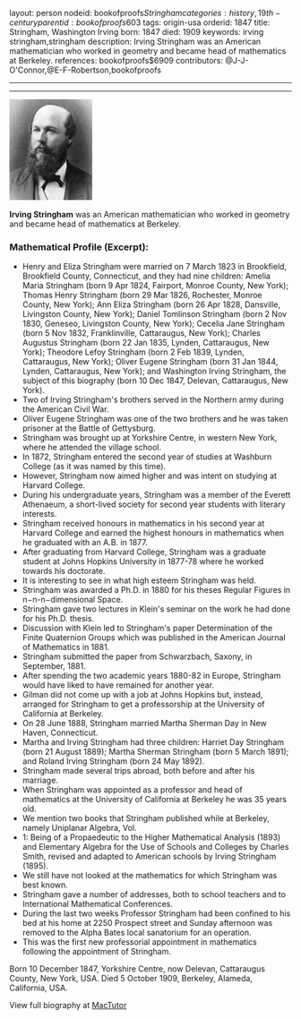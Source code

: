 layout: person
nodeid: bookofproofs$Stringham
categories: history,19th-century
parentid: bookofproofs$603
tags: origin-usa
orderid: 1847
title: Stringham, Washington Irving
born: 1847
died: 1909
keywords: irving stringham,stringham
description: Irving Stringham was an American mathematician who worked in geometry and became head of mathematics at Berkeley.
references: bookofproofs$6909
contributors: @J-J-O'Connor,@E-F-Robertson,bookofproofs

---



---

![Stringham.jpg](https://github.com/bookofproofs/bookofproofs.github.io/blob/main/_sources/_assets/images/portraits/Stringham.jpg?raw=true)

**Irving Stringham** was an American mathematician who worked in geometry and became head of mathematics at Berkeley.

### Mathematical Profile (Excerpt):
* Henry and Eliza Stringham were married on 7 March 1823 in Brookfield, Brookfield County, Connecticut, and they had nine children: Amelia Maria Stringham (born 9 Apr 1824, Fairport, Monroe County, New York); Thomas Henry Stringham (born 29 Mar 1826, Rochester, Monroe County, New York); Ann Eliza Stringham (born 26 Apr 1828, Dansville, Livingston County, New York); Daniel Tomlinson Stringham (born 2 Nov 1830, Geneseo, Livingston County, New York); Cecelia Jane Stringham (born 5 Nov 1832, Franklinville, Cattaraugus, New York); Charles Augustus Stringham (born 22 Jan 1835, Lynden, Cattaraugus, New York); Theodore Lefoy Stringham (born 2 Feb 1839, Lynden, Cattaraugus, New York); Oliver Eugene Stringham (born 31 Jan 1844, Lynden, Cattaraugus, New York); and Washington Irving Stringham, the subject of this biography (born 10 Dec 1847, Delevan, Cattaraugus, New York).
* Two of Irving Stringham's brothers served in the Northern army during the American Civil War.
* Oliver Eugene Stringham was one of the two brothers and he was taken prisoner at the Battle of Gettysburg.
* Stringham was brought up at Yorkshire Centre, in western New York, where he attended the village school.
* In 1872, Stringham entered the second year of studies at Washburn College (as it was named by this time).
* However, Stringham now aimed higher and was intent on studying at Harvard College.
* During his undergraduate years, Stringham was a member of the Everett Athenaeum, a short-lived society for second year students with literary interests.
* Stringham received honours in mathematics in his second year at Harvard College and earned the highest honours in mathematics when he graduated with an A.B. in 1877.
* After graduating from Harvard College, Stringham was a graduate student at Johns Hopkins University in 1877-78 where he worked towards his doctorate.
* It is interesting to see in what high esteem Stringham was held.
* Stringham was awarded a Ph.D. in 1880 for his theses Regular Figures in n−n-n−dimensional Space.
* Stringham gave two lectures in Klein's seminar on the work he had done for his Ph.D. thesis.
* Discussion with Klein led to Stringham's paper Determination of the Finite Quaternion Groups which was published in the American Journal of Mathematics in 1881.
* Stringham submitted the paper from Schwarzbach, Saxony, in September, 1881.
* After spending the two academic years 1880-82 in Europe, Stringham would have liked to have remained for another year.
* Gilman did not come up with a job at Johns Hopkins but, instead, arranged for Stringham to get a professorship at the University of California at Berkeley.
* On 28 June 1888, Stringham married Martha Sherman Day in New Haven, Connecticut.
* Martha and Irving Stringham had three children: Harriet Day Stringham (born 21 August 1889); Martha Sherman Stringham (born 5 March 1891); and Roland Irving Stringham (born 24 May 1892).
* Stringham made several trips abroad, both before and after his marriage.
* When Stringham was appointed as a professor and head of mathematics at the University of California at Berkeley he was 35 years old.
* We mention two books that Stringham published while at Berkeley, namely Uniplanar Algebra, Vol.
* 1: Being of a Propaedeutic to the Higher Mathematical Analysis (1893) and Elementary Algebra for the Use of Schools and Colleges by Charles Smith, revised and adapted to American schools by Irving Stringham (1895).
* We still have not looked at the mathematics for which Stringham was best known.
* Stringham gave a number of addresses, both to school teachers and to International Mathematical Conferences.
* During the last two weeks Professor Stringham had been confined to his bed at his home at 2250 Prospect street and Sunday afternoon was removed to the Alpha Bates local sanatorium for an operation.
* This was the first new professorial appointment in mathematics following the appointment of Stringham.

Born 10 December 1847, Yorkshire Centre, now Delevan, Cattaraugus County, New York, USA. Died 5 October 1909, Berkeley, Alameda, California, USA.

View full biography at [MacTutor](https://mathshistory.st-andrews.ac.uk/Biographies/Stringham/)
